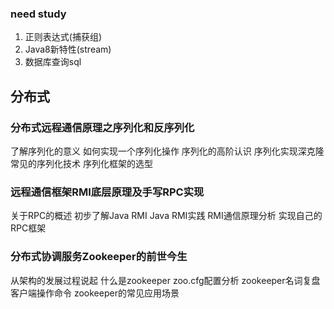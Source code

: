 ### need study

1. 正则表达式(捕获组)
2. Java8新特性(stream)
3. 数据库查询sql

## 分布式

### 分布式远程通信原理之序列化和反序列化

   了解序列化的意义
   如何实现一个序列化操作
   序列化的高阶认识
   序列化实现深克隆
   常见的序列化技术
   序列化框架的选型

### 远程通信框架RMI底层原理及手写RPC实现

   关于RPC的概述
   初步了解Java RMI
   Java RMI实践
   RMI通信原理分析
   实现自己的RPC框架

### 分布式协调服务Zookeeper的前世今生

   从架构的发展过程说起
   什么是zookeeper
   zoo.cfg配置分析
   zookeeper名词复盘
   客户端操作命令
   zookeeper的常见应用场景